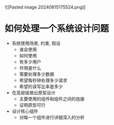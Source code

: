 ![[Pasted image 20240815175524.png]]


# 如何处理一个系统设计问题
- 系统使用场景, 约束, 假设
	- 谁会使用
	- 如何使用
	- 有多少用户
	- 作用是什么
	- 需要处理多少数据
	- 希望每秒钟处理多少请求
	- 希望的读写比率是多少
- 在高层级做出原型设计
	- 主要使用的组件和组件之间的连接
	- 证明原型可行
- 设计核心组件
	- 对每一个组件进行详细深入的分析